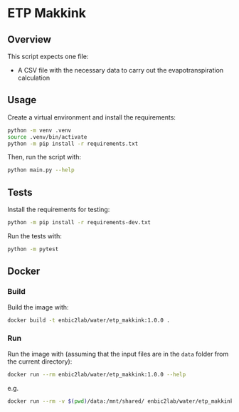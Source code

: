 # ETP Makkink

## Overview

This script expects one file:

* A CSV file with the necessary data to carry out the evapotranspiration calculation


## Usage

Create a virtual environment and install the requirements:

```sh
python -m venv .venv
source .venv/bin/activate
python -m pip install -r requirements.txt
```

Then, run the script with:

```sh
python main.py --help
```

## Tests

Install the requirements for testing:

```sh
python -m pip install -r requirements-dev.txt
```

Run the tests with:

```sh
python -m pytest
```


## Docker

### Build

Build the image with:

```sh
docker build -t enbic2lab/water/etp_makkink:1.0.0 .
```

### Run

Run the image with (assuming that the input files are in the `data` folder from the current directory):

```sh
docker run --rm enbic2lab/water/etp_makkink:1.0.0 --help
```

e.g.

```sh
docker run --rm -v $(pwd)/data:/mnt/shared/ enbic2lab/water/etp_makkink:1.0.0 --filepath /mnt/shared/ETP_preprocessing.csv --delimiter ";" --output /mnt/shared/
```